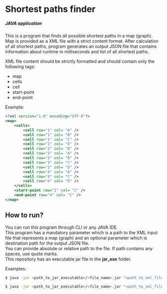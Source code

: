 # Shortest paths finder
##### *JAVA application*

This is a program that finds all possible shortest paths in a map (graph). 
Map is provided as a XML file with a strict content format. After calculation of all shortest paths, program generates an output JSON file that contains information about runtime in milliseconds and list of all shortest paths.

XML file content should be strictly formatted and should contain only the following tags:
- map
- cells
- cell
- start-point
- end-point

Example:
```xml
<?xml version="1.0" encoding="UTF-8"?>
<map>
	<cells>
		<cell row="1" col= "A" />
		<cell row="1" col= "B" />
		<cell row="1" col= "C" />
		<cell row="1" col= "D" />
		<cell row="2" col= "B" />
		<cell row="3" col= "A" />
		<cell row="3" col= "B" />
		<cell row="3" col= "C" />
		<cell row="3" col= "D" />		
		<cell row="4" col= "A" />
		<cell row="4" col= "C" />
		<cell row="4" col= "D" />		
	</cells>	
	<start-point row="1" col= "C" />
	<end-point row="4" col= "C" />
</map>
```

## How to run?

You can run this program through CLI or any JAVA IDE.  
This program has a mandatory parameter which is a path to the XML input file that represents a map (graph) and an optional parameter which is destination path for the output JSON file.  
You can provide absolute or relative path to the file. If path contains any spaces, use quote marks.  
This repository has an executable jar file in the **jar_exe** folder.

Examples:
```sh
$ java -jar <path_to_jar_executable>/<file_name>.jar "<path_to_xml_file/<file_name>.xml" "<destination_path_for_output_file>"
```

```sh
$ java -jar <path_to_jar_executable>/<file_name>.jar "<path_to_xml_file/<file_name>.xml"
```

